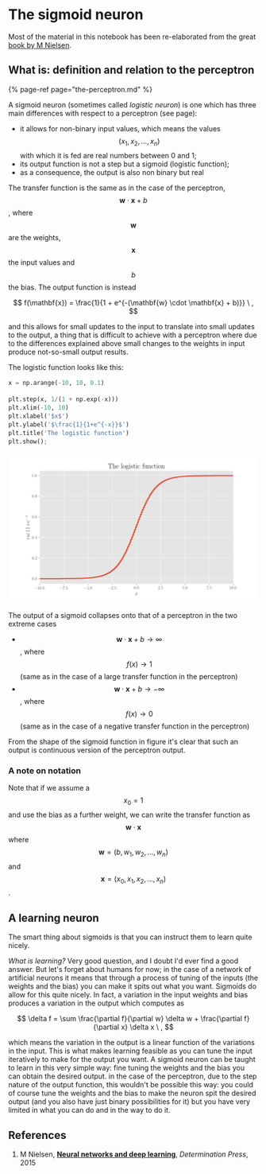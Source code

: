 # The sigmoid neuron

Most of the material in this notebook has been re-elaborated from the great [book by M Nielsen](the-sigmoid-neuron.md#references).

## What is: definition and relation to the perceptron

{% page-ref page="the-perceptron.md" %}

A sigmoid neuron \(sometimes called _logistic neuron_\) is one which has three main differences with respect to a perceptron \(see page\):

* it allows for non-binary input values, which means the values $$(x_1, x_2, \ldots, x_n)$$ with which it is fed are real numbers between 0 and 1;
* its output function is not a step but a sigmoid \(logistic function\);
* as a consequence, the output is also non binary but real

The transfer function is the same as in the case of the perceptron,$$\mathbf{w} \cdot \mathbf{x} + b$$, where$$\mathbf{w}$$are the weights, $$\mathbf{x}$$the input values and$$b$$the bias. The output function is instead

$$
f(\mathbf{x}) = \frac{1}{1 + e^{-(\mathbf{w} \cdot \mathbf{x} + b)}} \ ,
$$

and this allows for small updates to the input to translate into small updates to the output, a thing that is difficult to achieve with a perceptron where due to the differences explained above small changes to the weights in input produce not-so-small output results.

The logistic function looks like this:

```python
x = np.arange(-10, 10, 0.1)

plt.step(x, 1/(1 + np.exp(-x)))
plt.xlim(-10, 10)
plt.xlabel('$x$')
plt.ylabel('$\frac{1}{1+e^{-x}}$')
plt.title('The logistic function')
plt.show();
```

![](../../.gitbook/assets/logistic.png)

The output of a sigmoid collapses onto that of a perceptron in the two extreme cases

* $$\mathbf{w} \cdot \mathbf{x} + b \to \infty$$, where$$f(x) \to 1$$\(same as in the case of a large transfer function in the perceptron\)
* $$\mathbf{w} \cdot \mathbf{x} + b \to -\infty$$ , where$$f(x) \to 0$$\(same as in the case of a negative transfer function in the perceptron\)

From the shape of the sigmoid function in figure it's clear that such an output is continuous version of the perceptron output.

### A note on notation

Note that if we assume a $$x_0=1$$ and use the bias as a further weight, we can write the transfer function as $$\mathbf{w} \cdot \mathbf{x}$$where$$\mathbf{w} = (b, w_1, w_2, \ldots, w_n)$$and$$\mathbf{x} = (x_0, x_1, x_2, \ldots, x_n)$$.

## A learning neuron

The smart thing about sigmoids is that you can instruct them to learn quite nicely.

_What is learning?_ Very good question, and I doubt I'd ever find a good answer. But let's forget about humans for now; in the case of a network of artificial neurons it means that through a process of tuning of the inputs \(the weights and the bias\) you can make it spits out what you want. Sigmoids do allow for this quite nicely. In fact, a variation in the input weights and bias produces a variation in the output which computes as

$$
\delta f = \sum \frac{\partial f}{\partial w} \delta w + \frac{\partial f}{\partial x} \delta x \ ,
$$

which means the variation in the output is a linear function of the variations in the input. This is what makes learning feasible as you can tune the input iteratively to make for the output you want. A sigmoid neuron can be taught to learn in this very simple way: fine tuning the weights and the bias you can obtain the desired output. in the case of the perceptron, due to the step nature of the output function, this wouldn't be possible this way: you could of course tune the weights and the bias to make the neuron spit the desired output \(and you also have just binary possibilities for it\) but you have very limited in what you can do and in the way to do it.

## References

1. M Nielsen, [**Neural networks and deep learning**](http://neuralnetworksanddeeplearning.com/chap1.html#sigmoid_neurons), _Determination Press_, 2015

